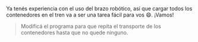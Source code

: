 <gs-attire attire-url="https://raw.githubusercontent.com/MumukiProject/mumuki-guia-gobstones-brazos-roboticos/master/assets/attires/config_1581000611416.json"></gs-attire>

Ya tenés experiencia con el uso del brazo robótico, así que cargar todos los contenedores en el tren va a ser una tarea fácil para vos :smile:. ¡Vamos!

> Modificá el programa para que repita el transporte de los contenedores hasta que no quede ninguno. 